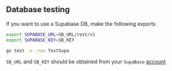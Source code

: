 ## Database testing

If you want to use a Supabase DB, make the following exports

```bash
export SUPABASE_URL=SB_URL/rest/v1
export SUPABASE_KEY=SB_KEY

go test -v -run TestSupa
```

`SB_URL` and `SB_KEY` should be obtained from your `SupaBase` [account](https://app.supabase.com/)